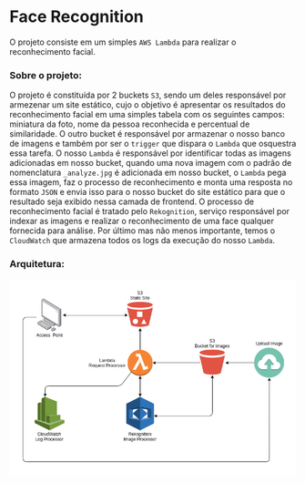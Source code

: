 # Face Recognition

O projeto consiste em um simples `AWS Lambda` para realizar o reconhecimento facial.

### Sobre o projeto:

O projeto é constituída por 2 buckets `S3`, sendo um deles responsável por armezenar um site estático, cujo o objetivo é apresentar os resultados do reconhecimento facial em uma simples tabela com os seguintes campos: miniatura da foto, nome da pessoa reconhecida e percentual de similaridade.
O outro bucket é responsável por armazenar o nosso banco de imagens e também por ser o `trigger` que dispara o `Lambda` que osquestra essa tarefa.
O nosso `Lambda` é responsável por identificar todas as imagens adicionadas em nosso bucket, quando uma nova imagem com o padrão de nomenclatura `_analyze.jpg` é adicionada em nosso bucket, o `Lambda` pega essa imagem, faz o processo de reconhecimento e monta uma resposta no formato `JSON` e envia isso para o nosso bucket do site estático para que o resultado seja exibido nessa camada de frontend.
O processo de reconhecimento facial é tratado pelo `Rekognition`, serviço responsável por indexar as imagens e realizar o reconhecimento de uma face qualquer fornecida para análise.
Por último mas não menos importante, temos o `CloudWatch` que armazena todos os logs da execução do nosso `Lambda`.


### Arquitetura:

[![node](https://github.com/jonathanmdr/face-rekognition-lambda/blob/master/docs/rekognition.png)](https://github.com/jonathanmdr/face-rekognition-lambda/blob/master)
